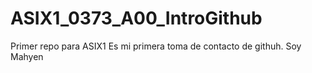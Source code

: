 # ASIX1_0373_A00_IntroGithub
Primer repo para ASIX1
Es mi primera toma de contacto de githuh.
Soy Mahyen